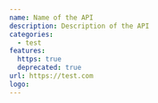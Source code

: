 ```yaml
---
name: Name of the API
description: Description of the API
categories:
  - test
features:
  https: true
  deprecated: true
url: https://test.com
logo:
---
```


